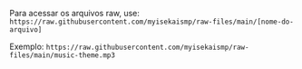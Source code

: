 Para acessar os arquivos raw, use:
```https://raw.githubusercontent.com/myisekaismp/raw-files/main/[nome-do-arquivo]```

Exemplo:
```https://raw.githubusercontent.com/myisekaismp/raw-files/main/music-theme.mp3```
